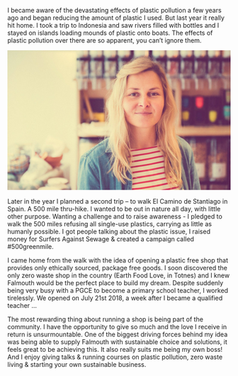 <site-header />

<we-believe />

I became aware of the devastating effects of plastic pollution a few years ago and began reducing the amount of plastic I used. But last year it really hit home. I took a trip to Indonesia and saw rivers filled with bottles and I stayed on islands loading mounds of plastic onto boats. The effects of plastic pollution over there are so apparent, you can’t ignore them.

![Hannah, founder of un_rap](../www/assets/hannah-un_rap.jpg)

Later in the year I planned a second trip – to walk El Camino de Stantiago in Spain. A 500 mile thru-hike. I wanted to be out in nature all day, with little other purpose. Wanting a challenge and to raise awareness - I pledged to walk the 500 miles refusing all single-use plastics, carrying as little as humanly possible. I got people talking about the plastic issue, I raised money for Surfers Against Sewage & created a campaign called #500greenmile.

I came home from the walk with the idea of opening a plastic free shop that provides only ethically sourced, package free goods.  I soon discovered the only zero waste shop in the country (Earth Food Love, in Totnes) and I knew Falmouth would be the perfect place to build my dream. Despite suddenly being very busy with a PGCE to become a primary school teacher, I worked tirelessly. We opened on July 21st 2018, a week after I became a qualified teacher ...

The most rewarding thing about running a shop is being part of the community. I have the opportunity to give so much and the love I receive in return is unsurmountable. One of the biggest driving forces behind my idea was being able to supply Falmouth with sustainable choice and solutions, it feels great to be achieving this. It also really suits me being my own boss! And I enjoy giving talks & running courses on plastic pollution, zero waste living & starting your own sustainable business.

<image-grid />

